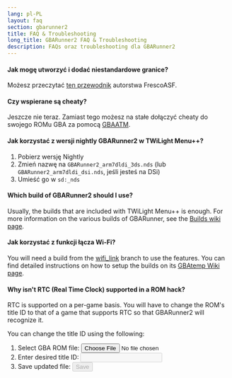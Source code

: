 ```yaml
---
lang: pl-PL
layout: faq
section: gbarunner2
title: FAQ & Troubleshooting
long_title: GBARunner2 FAQ & Troubleshooting
description: FAQs oraz troubleshooting dla GBARunner2
---
```


#### Jak mogę utworzyć i dodać niestandardowe granice?
Możesz przeczytać [ten przewodnik](https://docs.google.com/document/d/1owjiW-1fHEbokrkK2ZuPFjR2-N9s1dXCCAM3ghWRtxk/edit?usp=sharing) autorstwa FrescoASF.

#### Czy wspierane są cheaty?
Jeszcze nie teraz. Zamiast tego możesz na stałe dołączyć cheaty do swojego ROMu GBA za pomocą [GBAATM](https://gbatemp.net/threads/gba-auto-trainer-maker-gbaatm.99334/).

#### Jak korzystać z wersji nightly GBARunner2 w TWiLight Menu++?
1. Pobierz wersję Nightly
1. Zmień nazwę na `GBARunner2_arm7dldi_3ds.nds` (lub `GBARunner2_arm7dldi_dsi.nds`, jeśli jesteś na DSi)
1. Umieść go w `sd:_nds`

#### Which build of GBARunner2 should I use?
Usually, the builds that are included with TWiLight Menu++ is enough. For more information on the various builds of GBARunner, see the [Builds wiki page](https://wiki.ds-homebrew.com/gbarunner2/builds).

#### Jak korzystać z funkcji łącza Wi-Fi?
You will need a build from the [wifi_link](https://github.com/Gericom/GBARunner2/tree/wifi_link) branch to use the features. You can find detailed instructions on how to setup the builds on its [GBAtemp Wiki page](https://wiki.gbatemp.net/wiki/GBARunner2/Link).

#### Why isn't RTC (Real Time Clock) supported in a ROM hack?
RTC is supported on a per-game basis. You will have to change the ROM's title ID to that of a game that supports RTC so that GBARunner2 will recognize it.

You can change the title ID using the following:
1. <label for="file-input" class="form-label">Select GBA ROM file:</label> <input id="file-input" class="form-control mb-2" type="file" onchange="loadRom(this.files[0])" />
1. <label for="file-input" class="form-label">Enter desired title ID:</label> <input id="tid-input" class="form-control mb-2" type="text" maxlength="4" onchange="updateTid(this.value)" disabled />
1. <label for="file-input" class="form-label">Save updated file:</label> <input id="save" class="btn btn-secondary" type="button" value="Save" onclick="save()" disabled />

<script src="/assets/js/change-gba-tid.js"></script>
